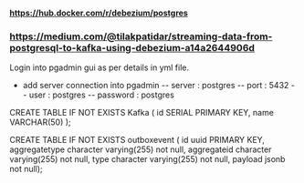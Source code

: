 #### https://hub.docker.com/r/debezium/postgres
### https://medium.com/@tilakpatidar/streaming-data-from-postgresql-to-kafka-using-debezium-a14a2644906d

Login into pgadmin gui as per details in yml file.
- add server connection into pgadmin
-- server : postgres
-- port : 5432
-- user : postgres
-- password : postgres

CREATE TABLE IF NOT EXISTS Kafka ( id SERIAL PRIMARY KEY,   name VARCHAR(50) );


CREATE TABLE IF NOT EXISTS outboxevent ( 
	id uuid PRIMARY KEY,  
	aggregatetype character varying(255) not null, 
	aggregateid character varying(255) not null, 
	type character varying(255) not null, 
	payload jsonb not null);


